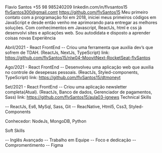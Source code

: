 Flavio Santos
+55 98 985240209
linkedin.com/in/flvsantos15
flvSantos300@gmail.comt
https://github.com/flvSantos15
Meu primeiro contato com a programação foi em 2018, iniciei meus
primeiros códigos em JavaScript e desde então venho me aprimorando
para entregar as melhores soluções. Com conhecimentos em Javascript,
ReactJs, html e css já desenvolvi sites e aplicações web. Sou autodidata
e disposto a aprender coisas novas
Experiência

Abril/2021 - React FrontEnd
-- Criou uma ferramenta que auxilia dev’s que sofrem de TDAH.
(ReactJs, NextJs, TypeScript)
link: https://github.com/flvSantos15/nlw04-MoovitNext-RocketSeat-flvSantos

Ago/2021 - React FrontEnd
-- Desenvolveu uma aplicação web que auxilia no controle de 
desepesas pessoais.
(ReactJs, Styled-components, TypeScript)
link: https://github.com/flvSantos15/dtmoneyt

Set/2021 - React FrontEnd
-- Criou uma aplicação newsletter completa(Atual).
(ReactJs, Banco de dados, Gerenciador de pagamentos, Sass)
link: https://github.com/flvSantos15/aula03-ignews
Technical Skills

-- ReactJs, Es6, MySql, Sass, Git
-- ReacNative, Html5, Css3, Styled-Components

Conhecedor: NodeJs, MongoDB, Python


Soft Skills

-- Inglês Avançado
-- Trabalho em Equipe
-- Foco e dedicação
-- Compromentimento
-- Figma
